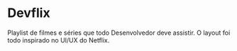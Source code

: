 # Devflix
Playlist de filmes e séries que todo Desenvolvedor deve assistir. O layout foi todo inspirado no UI/UX do Netflix.
